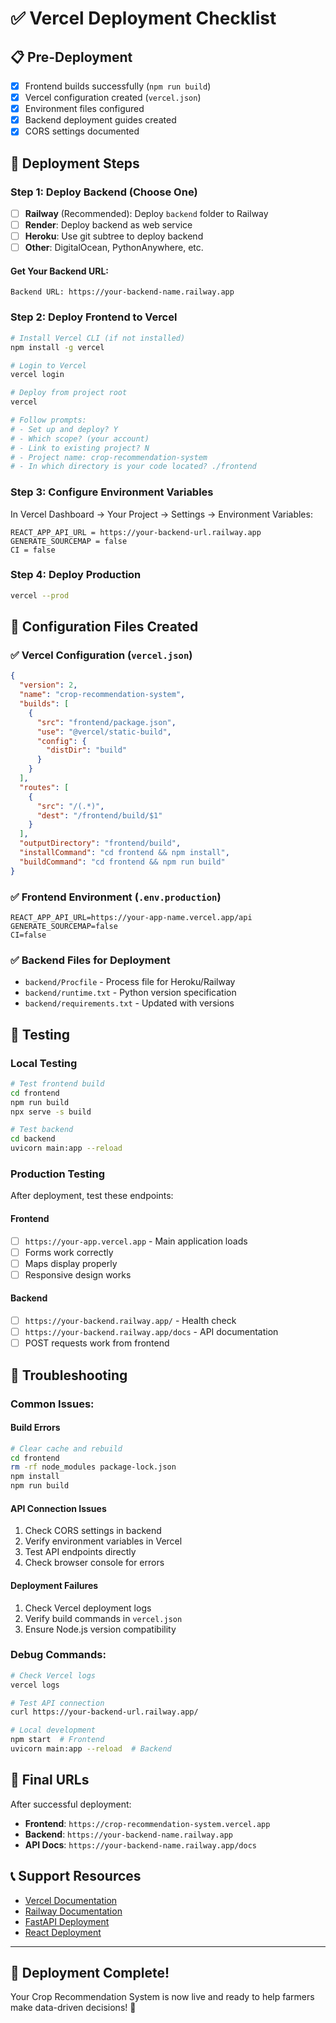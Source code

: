 # ✅ Vercel Deployment Checklist

## 📋 Pre-Deployment

- [x] Frontend builds successfully (`npm run build`)
- [x] Vercel configuration created (`vercel.json`)
- [x] Environment files configured
- [x] Backend deployment guides created
- [x] CORS settings documented

## 🚀 Deployment Steps

### Step 1: Deploy Backend (Choose One)
- [ ] **Railway** (Recommended): Deploy `backend` folder to Railway
- [ ] **Render**: Deploy backend as web service
- [ ] **Heroku**: Use git subtree to deploy backend
- [ ] **Other**: DigitalOcean, PythonAnywhere, etc.

#### Get Your Backend URL:
```
Backend URL: https://your-backend-name.railway.app
```

### Step 2: Deploy Frontend to Vercel
```bash
# Install Vercel CLI (if not installed)
npm install -g vercel

# Login to Vercel
vercel login

# Deploy from project root
vercel

# Follow prompts:
# - Set up and deploy? Y
# - Which scope? (your account)
# - Link to existing project? N
# - Project name: crop-recommendation-system
# - In which directory is your code located? ./frontend
```

### Step 3: Configure Environment Variables
In Vercel Dashboard → Your Project → Settings → Environment Variables:

```
REACT_APP_API_URL = https://your-backend-url.railway.app
GENERATE_SOURCEMAP = false
CI = false
```

### Step 4: Deploy Production
```bash
vercel --prod
```

## 🔧 Configuration Files Created

### ✅ Vercel Configuration (`vercel.json`)
```json
{
  "version": 2,
  "name": "crop-recommendation-system",
  "builds": [
    {
      "src": "frontend/package.json",
      "use": "@vercel/static-build",
      "config": {
        "distDir": "build"
      }
    }
  ],
  "routes": [
    {
      "src": "/(.*)",
      "dest": "/frontend/build/$1"
    }
  ],
  "outputDirectory": "frontend/build",
  "installCommand": "cd frontend && npm install",
  "buildCommand": "cd frontend && npm run build"
}
```

### ✅ Frontend Environment (`.env.production`)
```
REACT_APP_API_URL=https://your-app-name.vercel.app/api
GENERATE_SOURCEMAP=false
CI=false
```

### ✅ Backend Files for Deployment
- `backend/Procfile` - Process file for Heroku/Railway
- `backend/runtime.txt` - Python version specification
- `backend/requirements.txt` - Updated with versions

## 🧪 Testing

### Local Testing
```bash
# Test frontend build
cd frontend
npm run build
npx serve -s build

# Test backend
cd backend
uvicorn main:app --reload
```

### Production Testing
After deployment, test these endpoints:

#### Frontend
- [ ] `https://your-app.vercel.app` - Main application loads
- [ ] Forms work correctly
- [ ] Maps display properly
- [ ] Responsive design works

#### Backend
- [ ] `https://your-backend.railway.app/` - Health check
- [ ] `https://your-backend.railway.app/docs` - API documentation
- [ ] POST requests work from frontend

## 🐛 Troubleshooting

### Common Issues:

#### Build Errors
```bash
# Clear cache and rebuild
cd frontend
rm -rf node_modules package-lock.json
npm install
npm run build
```

#### API Connection Issues
1. Check CORS settings in backend
2. Verify environment variables in Vercel
3. Test API endpoints directly
4. Check browser console for errors

#### Deployment Failures
1. Check Vercel deployment logs
2. Verify build commands in `vercel.json`
3. Ensure Node.js version compatibility

### Debug Commands:
```bash
# Check Vercel logs
vercel logs

# Test API connection
curl https://your-backend-url.railway.app/

# Local development
npm start  # Frontend
uvicorn main:app --reload  # Backend
```

## 🎯 Final URLs

After successful deployment:

- **Frontend**: `https://crop-recommendation-system.vercel.app`
- **Backend**: `https://your-backend-name.railway.app`
- **API Docs**: `https://your-backend-name.railway.app/docs`

## 📞 Support Resources

- [Vercel Documentation](https://vercel.com/docs)
- [Railway Documentation](https://docs.railway.app)
- [FastAPI Deployment](https://fastapi.tiangolo.com/deployment/)
- [React Deployment](https://create-react-app.dev/docs/deployment/)

---

## 🎉 Deployment Complete!

Your Crop Recommendation System is now live and ready to help farmers make data-driven decisions! 🌾
